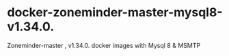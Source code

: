 # docker-zoneminder-master-mysql8-v1.34.0.
Zoneminder-master , v1.34.0. docker images with Mysql 8 &amp; MSMTP
